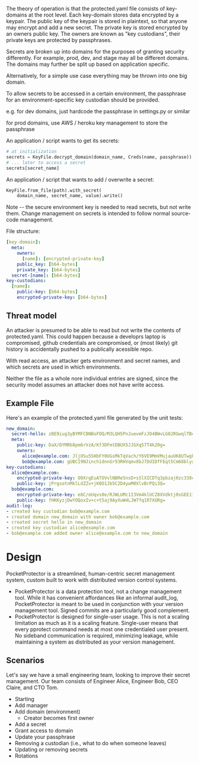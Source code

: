 The theory of operation is that the protected.yaml file
consists of key-domains at the root level.  Each key-domain
stores data encrypted by a keypair.  The public key of the
keypair is stored in plaintext, so that anyone may encrypt
and add a new secret.  The private key is stored encrypted
by an owners public key.  The owners are known as
"key custodians", their private keys are protected by passphrases.

Secrets are broken up into domains for the purposes of
granting security differently.  For example, prod, dev, and
stage may all be different domains.  The domains may
further be split up based on application specific.

Alternatively, for a simple use case everything may
be thrown into one big domain.

To allow secrets to be accessed in a certain environment,
the passphrase for an environment-specific key custodian
should be provided.

e.g. for dev domains, just hardcode the passphrase
in settings.py or similar

for prod domains, use AWS / heroku key management to store
the passphrase

An application / script wants to get its secrets:
```python
# at initialization
secrets = KeyFile.decrypt_domain(domain_name, Creds(name, passphrase))
# ... later to access a secret
secrets[secret_name]
```

An application / script that wants to add / overwrite a secret:
```python
KeyFile.from_file(path).with_secret(
    domain_name, secret_name, value).write()
```

Note -- the secure environment key is needed to read secrets, but not write them.
Change management on secrets is intended to follow normal source-code
management.

File structure:
```yaml
[key-domain]:
  meta:
    owners:
      [name]: [encrypted-private-key]
    public_key: [b64-bytes]
    private_key: [b64-bytes]
  secret-[name]: [b64-bytes]
key-custodians:
  [name]:
    public-key: [b64-bytes]
    encrypted-private-key: [b64-bytes]
```

Threat model
------------
An attacker is presumed to be able to read but not write the contents
of protected.yaml.  This could happen because a developrs laptop
is compromised, github credentials are compromised, or (most likely)
git history is accidentally pushed to a publically acessible repo.

With read access, an attacker gets environment and secret names,
and which secrets are used in which environments.

Neither the file as a whole nore individual entries are signed,
since the security model assumes an attacker does not have
write access.

Example File
------------
Here's an example of the protected.yaml file generated by the unit
tests:

```yaml
new_domain:
  secret-hello: zBE9iug3yBYMFCBNBoFOQ/M3LQH5PnJuevmFzJO4BWvLG0JRGwqlTBcjZh2QaTjLJef+2Go=
  meta:
    public-key: DaX/DYMRb8pm6rVzA/Kf3DFmtDBUX5JJGXq57T4k20g=
    owners:
      alice@example.com: JljOSu5SHbFY0UGsMkTqVach/Y6VE9MmVMujauUK8UTwgkjSIq7rISGuOydQwSblHkq8nUToS+cRiCc2LJ19PJaTwgWcuqL+Y4tWvLL9ovo=
      bob@example.com: gUBCI9NJinch1dnnGr93RHVqmv8bJ7DdIDfFEqt5Cm68blyaWM17XhSUjtQRCkouZoiN6gPKrduFTZ6HlRgDTWqP0HSJdZPjNHkOj6wtUxQ=
key-custodians:
  alice@example.com:
    encrypted-private-key: O0XrgEuATOVvlNBRe5nsD+sSlXICDTq3pbzaj0zc338cZMTcrmlAVfzpLca1D6D4JmTyCwarx7qSrHNGP1b9bRNaDW3K7Ey4
    public-key: jPrgsotnMklLdZZv+jK0O1Jb5C2D4ywM0XlvBrPQi3Q=
  bob@example.com:
    encrypted-private-key: e8C/eUqvs8e/RJWLUMc1I3Vm4klUCZ8XVdktj0sGEE117i175oOtkAl3pYt6d4449rcqCM+jew9fq2PT8yZKJpVyKp+822Tl
    public-key: fHKKyzjDwYOQoxIv+c+t5aj9AyXuW4LJW7fq1R7XGRg=
audit-log:
- created key custodian bob@example.com
- created domain new_domain with owner bob@example.com
- created secret hello in new_domain
- created key custodian alice@example.com
- bob@example.com added owner alice@example.com to new_domain
```

# Design

PocketProtector is a streamlined, human-centric secret management
system, custom built to work with distributed version control systems.

* PocketProtector is a data protection tool, not a change management
  tool. While it has convenient affordances like an informal
  audit_log, PocketProtector is meant to be used in conjunction with
  your version management tool. Signed commits are a particularly good
  complement.
* PocketProtector is designed for single-user usage. This is not a
  scaling limitation as much as it is a scaling feature. Single-user
  means that every pprotect command needs at most one credentialed
  user present. No sideband communication is required, minimizing
  leakage, while maintaining a system as distributed as your version
  management.

## Scenarios

Let's say we have a small engineering team, looking to improve their
secret management. Our team consists of Engineer Alice, Engineer Bob,
CEO Claire, and CTO Tom.

* Starting
* Add manager
* Add domain (environment)
    * Creator becomes first owner
* Add a secret
* Grant access to domain
* Update your passphrase
* Removing a custodian (i.e., what to do when someone leaves)
* Updating or removing secrets
* Rotations
